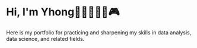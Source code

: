 # Hi, I'm Yhong👋🍫🌿🐋💌🎮
Here is my portfolio for practicing and sharpening my skills in data analysis, data science, and related fields. 



<!---
Yhongpawee/Yhongpawee is a ✨ special ✨ repository because its `README.md` (this file) appears on your GitHub profile.
You can click the Preview link to take a look at your changes.
--->
